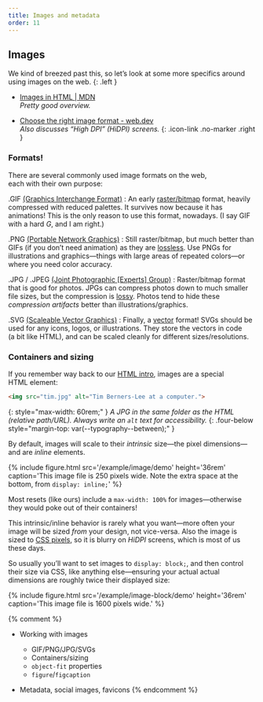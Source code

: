 ```yaml
---
title: Images and metadata
order: 11
---
```




## Images



We kind of breezed past this, so let’s look at some more specifics around using images on the web.
{: .left }

* [Images in HTML | MDN](https://developer.mozilla.org/en-US/docs/Learn/HTML/Multimedia_and_embedding/Images_in_HTML) \
	*Pretty good overview.*

* [Choose the right image format - web.dev](https://web.dev/choose-the-right-image-format/) \
	*Also discusses “High DPI” (HiDPI) screens.*
{: .icon-link .no-marker .right }



### Formats!

There are several commonly used image formats on the web, each with their own purpose:

.GIF [(Graphics Interchange Format)](https://developer.mozilla.org/en-US/docs/Web/Media/Formats/Image_types#gif_graphics_interchange_format)
: An early [raster/bitmap](https://en.wikipedia.org/wiki/Raster_graphics) format, heavily compressed with reduced palettes. It survives now because it has animations! This is the only reason to use this format, nowadays. (I say GIF with a hard *G*, and I am right.)

.PNG [(Portable Network Graphics)](https://developer.mozilla.org/en-US/docs/Web/Media/Formats/Image_types#png_portable_network_graphics)
: Still raster/bitmap, but much better than GIFs (if you don’t need animation) as they are [lossless](https://en.wikipedia.org/wiki/Portable_Network_Graphics#Advantages). Use PNGs for illustrations and graphics—things with large areas of repeated colors—or where you need color accuracy.

.JPG / .JPEG [(Joint Photographic [Experts] Group)](https://developer.mozilla.org/en-US/docs/Web/Media/Formats/Image_types#png_portable_network_graphics)
: Raster/bitmap format that is good for photos. JPGs can compress photos down to much smaller file sizes, but the compression is [lossy](https://en.wikipedia.org/wiki/JPEG#Effects_of_JPEG_compression). Photos tend to hide these *compression artifacts* better than illustrations/graphics.

.SVG [(Scaleable Vector Graphics)](https://developer.mozilla.org/en-US/docs/Web/Media/Formats/Image_types#svg_scalable_vector_graphics)
: Finally, a [vector](https://en.wikipedia.org/wiki/Vector_graphics) format! SVGs should be used for any icons, logos, or illustrations. They store the vectors in code (a bit like HTML), and can be scaled cleanly for different sizes/resolutions.


### Containers and sizing



If you remember way back to our [HTML intro](/topic/html/), images are a special HTML element:

```html
<img src="tim.jpg" alt="Tim Berners-Lee at a computer.">
```
{: style="max-width: 60rem;" }
*A JPG in the same folder as the HTML (relative path/URL). Always write an `alt` text for accessibility.*
{: .four-below style="margin-top: var(--typography--between);" }



By default, images will scale to their *intrinsic* size—the pixel dimensions—and are *inline* elements.

{% include figure.html src='/example/image/demo' height='36rem' caption='This image file is 250 pixels wide. Note the extra space at the bottom, from `display: inline;`' %}

Most resets (like ours) include a `max-width: 100%` for <nobr>images—</nobr>otherwise they would poke out of their containers!

This intrinsic/inline behavior is rarely what you <nobr>want—</nobr>more often your image will be sized *from* your design, not vice-versa. Also the image is sized to [CSS pixels](https://tomroth.com.au/dpr/), so it is blurry on *HiDPI* screens, which is most of us these days.

So usually you’ll want to set images to `display: block;`, and then control their size via CSS, like anything else—ensuring your actual actual dimensions are roughly twice their displayed size:

{% include figure.html src='/example/image-block/demo' height='36rem' caption='This image file is 1600 pixels wide.' %}



{% comment %}
- Working with images

	- GIF/PNG/JPG/SVGs
	- Containers/sizing
	- `object-fit` properties
	- `figure`/`figcaption`

- Metadata, social images, favicons
{% endcomment %}
